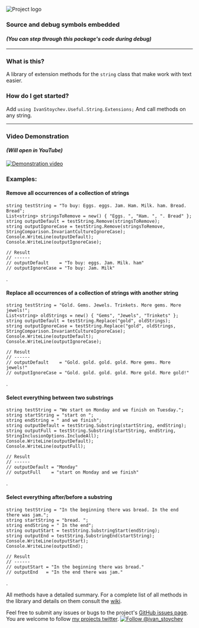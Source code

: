![Project logo](https://user-images.githubusercontent.com/30086277/167206693-157df6ee-55f8-4f00-a32f-7d6cef52ed9b.png)

### **Source and debug symbols embedded**
#### *(You can step through this package's code during debug)*

---

### What is this?

A library of extension methods for the `string` class that make work with text easier.

### How do I get started?

Add `using IvanStoychev.Useful.String.Extensions;`
And call methods on any string.

---

### Video Demonstration
#### *(Will open in YouTube)*

[![Demonstration video](https://i.imgur.com/uTeJ65b.jpg)](https://youtu.be/4M2UeSJhI-o)

### Examples:

#### Remove all occurrences of a collection of strings
    string testString = "To buy: Eggs. eggs. Jam. Ham. Milk. ham. Bread. Bread";
    List<string> stringsToRemove = new() { "Eggs. ", "Ham. ", ". Bread" };
    string outputDefault = testString.Remove(stringsToRemove);
    string outputIgnoreCase = testString.Remove(stringsToRemove, StringComparison.InvariantCultureIgnoreCase);
    Console.WriteLine(outputDefault);
    Console.WriteLine(outputIgnoreCase);
    
    // Result
    // ------
    // outputDefault    = "To buy: eggs. Jam. Milk. ham"
    // outputIgnoreCase = "To buy: Jam. Milk"

.

#### Replace all occurrences of a collection of strings with another string
    string testString = "Gold. Gems. Jewels. Trinkets. More gems. More jewels!";
    List<string> oldStrings = new() { "Gems", "Jewels", "Trinkets" };
    string outputDefault = testString.Replace("gold", oldStrings);
    string outputIgnoreCase = testString.Replace("gold", oldStrings, StringComparison.InvariantCultureIgnoreCase);
    Console.WriteLine(outputDefault);
    Console.WriteLine(outputIgnoreCase);
    
    // Result
    // ------
    // outputDefault    = "Gold. gold. gold. gold. More gems. More jewels!"
    // outputIgnoreCase = "Gold. gold. gold. gold. More gold. More gold!"

.

#### Select everything between two substrings
    string testString = "We start on Monday and we finish on Tuesday.";
    string startString = "start on ";
    string endString = " and we finish";
    string outputDefault = testString.Substring(startString, endString);
    string outputFull = testString.Substring(startString, endString, StringInclusionOptions.IncludeAll);
    Console.WriteLine(outputDefault);
    Console.WriteLine(outputFull);
    
    // Result
    // ------
    // outputDefault = "Monday"
    // outputFull    = "start on Monday and we finish"

.

#### Select everything after/before a substring
    string testString = "In the beginning there was bread. In the end there was jam.";
    string startString = "bread. ";
    string endString = " In the end";
    string outputStart = testString.SubstringStart(endString);
    string outputEnd = testString.SubstringEnd(startString);
    Console.WriteLine(outputStart);
    Console.WriteLine(outputEnd);
    
    // Result
    // ------
    // outputStart = "In the beginning there was bread."
    // outputEnd   = "In the end there was jam."
.

All methods have a detailed summary.
For a complete list of all methods in the library and details on them consult the [wiki](https://github.com/IvanStoychev/IvanStoychev.Useful.String.Extensions/wiki).

Feel free to submit any issues or bugs to the project's [GitHub issues page](https://github.com/IvanStoychev/IvanStoychev.Useful.String.Extensions/issues).
You are welcome to follow [my projects twitter](https://twitter.com/ivan_stoychev).
[![Follow @ivan_stoychev](https://img.shields.io/twitter/url?label=Follow%20%40ivan_stoychev&style=social&url=https%3A%2F%2Ftwitter.com%2Fintent%2Ffollow%3Fscreen_name%3Divan_stoychev)](https://twitter.com/intent/follow?screen_name=ivan_stoychev)